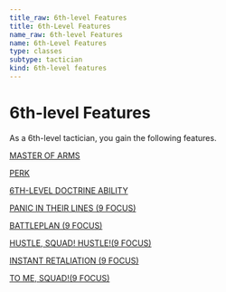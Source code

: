 ```yaml
---
title_raw: 6th-level Features
title: 6th-Level Features
name_raw: 6th-level Features
name: 6th-Level Features
type: classes
subtype: tactician
kind: 6th-level features
---
```


# 6th-level Features

As a 6th-level tactician, you gain the following features.

[MASTER OF ARMS](./Master%20Of%20Arms.md)

[PERK](./Perk.md)

[6TH-LEVEL DOCTRINE ABILITY](./6th-Level%20Doctrine%20Ability/6th-Level%20Doctrine%20Ability.md)

[PANIC IN THEIR LINES (9 FOCUS)](./Panic%20In%20Their%20Lines/Panic%20In%20Their%20Lines.md)

[BATTLEPLAN (9 FOCUS)](./Battleplan.md)

[HUSTLE, SQUAD! HUSTLE!(9 FOCUS)](<./Hustle%20Squad%20HUSTLE(9%20FOCUS)/Hustle%20Squad%20HUSTLE(9%20FOCUS).md>)

[INSTANT RETALIATION (9 FOCUS)](./Instant%20Retaliation.md)

[TO ME, SQUAD!(9 FOCUS)](<./To%20Me%20SQUAD(9%20FOCUS).md>)
